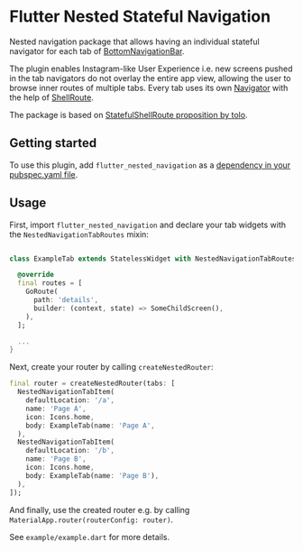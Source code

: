# Flutter Nested Stateful Navigation

Nested navigation package that allows having an individual stateful navigator for each tab of [BottomNavigationBar](https://api.flutter.dev/flutter/material/BottomNavigationBar-class.html).

The plugin enables Instagram-like User Experience i.e. new screens pushed in the tab navigators do not overlay the entire app view, allowing the user to browse inner routes of multiple tabs. Every tab uses its own [Navigator](https://api.flutter.dev/flutter/widgets/Navigator-class.html) with the help of [ShellRoute](https://pub.dev/documentation/go_router/latest/go_router/ShellRoute-class.html).

The package is based on [StatefulShellRoute proposition by tolo](https://github.com/flutter/packages/pull/2650).

## Getting started

To use this plugin, add `flutter_nested_navigation` as a [dependency in your pubspec.yaml file](https://flutter.dev/docs/development/platform-integration/platform-channels).

## Usage

First, import `flutter_nested_navigation` and declare your tab widgets with the `NestedNavigationTabRoutes` mixin:
```dart

class ExampleTab extends StatelessWidget with NestedNavigationTabRoutes {

  @override
  final routes = [
    GoRoute(
      path: 'details',
      builder: (context, state) => SomeChildScreen(),
    ),
  ];

  ...
}
```

Next, create your router by calling `createNestedRouter`:
```dart
final router = createNestedRouter(tabs: [
  NestedNavigationTabItem(
    defaultLocation: '/a',
    name: 'Page A',
    icon: Icons.home,
    body: ExampleTab(name: 'Page A',
  ),
  NestedNavigationTabItem(
    defaultLocation: '/b',
    name: 'Page B',
    icon: Icons.home,
    body: ExampleTab(name: 'Page B'),
  ),
]);
```

And finally, use the created router e.g. by calling `MaterialApp.router(routerConfig: router)`.

See `example/example.dart` for more details.
